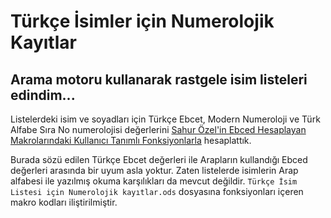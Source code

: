 # Türkçe İsimler için Numerolojik Kayıtlar
## Arama motoru kullanarak rastgele isim listeleri edindim...

Listelerdeki isim ve soyadları için Türkçe Ebcet, Modern Numeroloji ve Türk Alfabe Sıra No numerolojisi değerlerini [Sahur Özel'in Ebced Hesaplayan Makrolarındaki Kullanıcı Tanımlı Fonksiyonlarla](https://github.com/metatronslove/abjad) hesaplattık.

Burada sözü edilen Türkçe Ebcet değerleri ile Arapların kullandığı Ebced değerleri arasında bir uyum asla yoktur. Zaten listelerde isimlerin Arap alfabesi ile yazılmış okuma karşılıkları da mevcut değildir. ```Türkçe İsim Listesi için Numerolojik kayıtlar.ods``` dosyasına fonksiyonları içeren makro kodları iliştirilmiştir.
